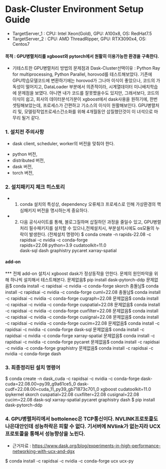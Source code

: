 # Dask-Cluster Environment Setup Guide

- TargetServer_1 : CPU: Intel Xeon(Gold), GPU: A100x8, OS: RedHat7.5
- TargetServer_2 : CPU: AMD ThreadRipper, GPU: RTX3090x4, OS: Centos7

#### 목적 : GPU병렬처리를 xgboost와 pytorch에서 원활히 이용가능한 환경을 구축한다.

- 기테스트한 GPU병렬처리 방법의 문제점과 Dask-Cluster선택이유 : Python Ray for multiprocessing, Python Parallel, horovod를 테스트해보았다.
    기존에 GPU학습모델코드에 변환하기에는 horovod가 그나마 이식이 좋았으나, 코드의 가독성이 떨어지고,
	DataLoader 부분에서 의존적이라, 시계열데이터 미니배치학습에 문제점을 보였다. 아니면 내가 코드를 잘못짰을수도 있지만,
	그래서보다, 코드의 이식이 쉽고, 회사의 데이터분석가분이 xgboost에서 dask사용을 원하기에, 한번 셋팅해보았는데, 프로세스가 간편하고 기소스의 이식이 원활해보인다.
    GPU병렬처리 및, 모델링작업프로세스간소화를 위해 4개월동안 삽질했던것이 이 녀석으로 마무리 될거 같다.
	
### 1. 설치전 주의사항
* dask client, scheduler, worker의 버전을 맞춰야 한다.
- python 버전,
- distributed 버전,
- dask 버전,
- torch 버전,

### 2. 설치패키지 체크 히스토리 
- 1) conda 설치의 특성상, dependency 오류체크 프로세스로 인해 가상환경의 핵심패키지 버전을 명시하는게 중요하다.
- 2) 다음 공식사이트를 통해, 블로그질하며 삽질하던 과정을 줄일수 있고, GPU병렬처리 필수패키지를 설치할 수 있으나,전체설치시, 부분설치시에도 os모듈의 누락이 발생한다.
  (전체설치 명령어) $ conda create -n rapids-22.08 -c rapidsai -c nvidia -c conda-forge \
rapids=22.08 python=3.9 cudatoolkit=11.0 \
dask-sql dash graphistry pycaret xarray-spatial
 
#### add-on
*** 전체 add-on 설치시 xgboost dask가 정상동작을 안한다. 문제의 원인파악을 위해 하나씩 설치해서 테스트해본다. 
문제없음$ pip install dask-pytorch-ddp 
문제없음$ conda install -c rapidsai -c nvidia -c conda-forge skorch 
충돌남$ conda install -c rapidsai -c nvidia -c conda-forge cuml=22.08
충돌남$ conda install -c rapidsai -c nvidia -c conda-forge cugraph=22.08
문제없음$ conda install -c rapidsai -c nvidia -c conda-forge cuspatial=22.08
문제없음$ conda install -c rapidsai -c nvidia -c conda-forge cuxfilter=22.08
문제없음$ conda install -c rapidsai -c nvidia -c conda-forge cusignal=22.08
문제없음$ conda install -c rapidsai -c nvidia -c conda-forge cucim=22.08
문제없음$ conda install -c rapidsai -c nvidia -c conda-forge dask-sql
문제없음$ conda install -c rapidsai -c nvidia -c conda-forge xarray-spatial 
문제없음$ conda install -c rapidsai -c nvidia -c conda-forge pycaret 
문제없음$ conda install -c rapidsai -c nvidia -c conda-forge graphistry 
문제없음$ conda install -c rapidsai -c nvidia -c conda-forge dash

### 3. 최종정리된 설치 명령어

$ conda create -n dask_cuda -c rapidsai -c nvidia -c conda-forge dask-cuda=22.08.00=py39_g9a61ce5_0 dask-cudf=22.08.00=cuda_11_py39_gb71873c701_0 xgboost cudatoolkit=11.0 ipykernel skorch cuspatial=22.08 cuxfilter=22.08 cusignal=22.08 cucim=22.08 dask-sql xarray-spatial pycaret graphistry dash
$ pip install dask-pytorch-ddp

### 4. GPU병렬처리에서 bottolenec은 TCP통신이다. NVLINK프로토콜도 나은대안인데 성능하락은 피할 수 없다. 기서버에 NVlink가 없는지라 UCX프로토콜을 통해서 성능향상을 노린다.
- 근거자료 : https://www.dask.org/blog/experiments-in-high-performance-networking-with-ucx-and-dgx

$ conda install -c rapidsai -c nvidia -c conda-forge ucx ucx-py



